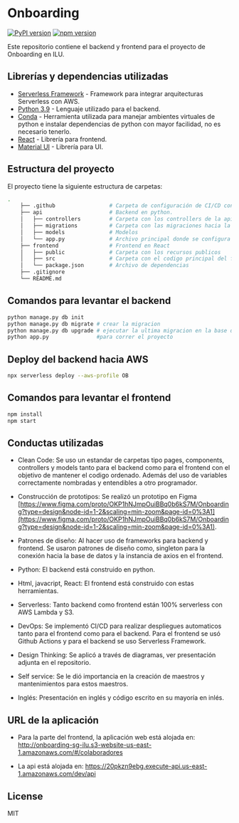 # Onboarding

[![PyPI version](https://badge.fury.io/py/pandas.svg)](https://badge.fury.io/py/pandas)
[![npm version](https://badge.fury.io/js/graphql.svg)](https://badge.fury.io/js/graphql)

Este repositorio contiene el backend y frontend para el proyecto de Onboarding en ILU.

## Librerías y dependencias utilizadas
- [Serverless Framework](https://www.serverless.com/framework/docs) - Framework para integrar arquitecturas Serverless con AWS.
- [Python 3.9](https://www.python.org/downloads/release/python-390/) - Lenguaje utilizado para el backend.
- [Conda](https://docs.conda.io/projects/conda/en/latest/user-guide/install/windows.html) - Herramienta utilizada para manejar ambientes virtuales de python e instalar dependencias de python con mayor facilidad, no es necesario tenerlo.
- [React](https://es.legacy.reactjs.org/docs/getting-started.html) - Librería para frontend.
- [Material UI](https://v4.mui.com/getting-started/installation/) - Librería para UI.

## Estructura del proyecto

El proyecto tiene la siguiente estructura de carpetas:

```bash
.
    ├── .github                 # Carpeta de configuración de CI/CD con Github.
    ├── api                     # Backend en python.
    │   ├── controllers         # Carpeta con los controllers de la api
    │   ├── migrations          # Carpeta con las migraciones hacia la base de datos.
    │   ├── models              # Modelos
    │   └── app.py              # Archivo principal donde se configura la api.
    ├── frontend                # Frontend en React
    │   ├── public              # Carpeta con los recursos publicos
    │   ├── src                 # Carpeta con el codigo principal del frontend
    │   └── package.json        # Archivo de dependencias
    ├── .gitignore
    └── README.md
```

## Comandos para levantar el backend

```sh
python manage.py db init
python manage.py db migrate # crear la migracion
python manage.py db upgrade # ejecutar la ultima migracion en la base de datos
python app.py               #para correr el proyecto
```
## Deploy del backend hacia AWS
```sh
npx serverless deploy --aws-profile OB
```

## Comandos para levantar el frontend
```sh
npm install
npm start
```

## Conductas utilizadas

- Clean Code: Se uso un estandar de carpetas tipo pages, components, controllers y models tanto para el backend como para el frontend con el objetivo de mantener el codigo ordenado. Además del uso de variables correctamente nombradas y entendibles a otro programador.

- Construcción de prototipos: Se realizó un prototipo en Figma [https://www.figma.com/proto/OKP1hNJmpOuiBBq0b6kS7M/Onboarding?type=design&node-id=1-2&scaling=min-zoom&page-id=0%3A1](https://www.figma.com/proto/OKP1hNJmpOuiBBq0b6kS7M/Onboarding?type=design&node-id=1-2&scaling=min-zoom&page-id=0%3A1). 

- Patrones de diseño: Al hacer uso de frameworks para backend y frontend. Se usaron patrones de diseño como, singleton para la conexión hacia la base de datos y la instancia de axios en el frontend.

- Python: El backend está construido en python.

- Html, javacript, React: El frontend está construido con estas herramientas.

- Serverless: Tanto backend como frontend están 100% serverless con AWS Lambda y S3.

- DevOps: Se implementó CI/CD para realizar despliegues automaticos tanto para el frontend como para el backend. Para el frontend se usó Github Actions y para el backend se uso Serverless Framework.

- Design Thinking: Se aplicó a través de diagramas, ver presentación adjunta en el repositorio.

- Self service: Se le dió importancia en la creación de maestros y mantenimientos para estos maestros.

- Inglés: Presentación en inglés y código escrito en su mayoría en inlés.

## URL de la aplicación

- Para la parte del frontend, la aplicación web está alojada en: http://onboarding-sg-ilu.s3-website-us-east-1.amazonaws.com/#/colaboradores

- La api está alojada en: https://20pkzn9ebg.execute-api.us-east-1.amazonaws.com/dev/api

## License

MIT

